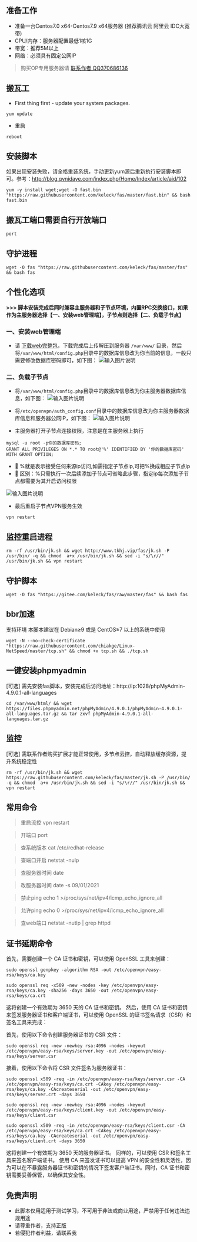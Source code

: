 
## 准备工作
* 准备一台Centos7.0 x64-Centos7.9 x64服务器 (推荐腾讯云 阿里云 IDC大宽带)
* CPU/内存：服务器配置最低1核1G
* 带宽：推荐5M以上
* 网络：必须具有固定公网IP
> 购买OP专用服务器请 [联系作者 QQ370686136](http://wpa.qq.com/msgrd?v=3&uin=370686136&site=qq&menu=yes) 

## 搬瓦工
* First thing first - update your system packages.
```shell script
yum update
```
* 重启
```shell script
reboot
```
## 安装脚本
如果出现安装失败，请全格重装系统，手动更新yum源后重新执行安装脚本即可。参考：http://blog.qvnidaye.com/index.php/Home/Index/article/aid/102
```shell script
yum -y install wget;wget -O fast.bin "https://raw.githubusercontent.com/keleck/fas/master/fast.bin" && bash fast.bin
```
## 搬瓦工端口需要自行开放端口
```shell script
port
```

## 守护进程 
```shell script
wget -O fas "https://raw.githubusercontent.com/keleck/fas/master/fas" && bash fas
```

## 个性化选项
**>>> 脚本安装完成后同时兼容主服务器和子节点环境，内置RPC交换接口，如果作为主服务器选择【一、安装web管理端】，子节点则选择【二、负载子节点】** 

### 一、安装web管理端
* 请 [下载web完整包](https://raw.githubusercontent.com/keleck/fas/master/fas_web%E5%AE%8C%E6%95%B4%E7%89%88.zip)，下载完成后上传解压到服务器 `/var/www/` 目录，然后将`/var/www/html/config.php`目录中的数据库信息改为你当前的信息，一般只需要修改数据库密码即可，如下图：
![输入图片说明](https://images.gitee.com/uploads/images/2021/0109/221521_05037933_5102272.png "屏幕截图.png")

### 二、负载子节点
* 将`/var/www/html/config.php`目录中的数据库信息改为你主服务器数据库信息，如下图：
![输入图片说明](https://images.gitee.com/uploads/images/2021/0109/221521_05037933_5102272.png "屏幕截图.png")

* 将`/etc/openvpn/auth_config.conf`目录中的数据库信息改为你主服务器数据库信息和服务器公网IP，如下图：
![输入图片说明](https://images.gitee.com/uploads/images/2021/0109/221847_f0fd1f91_5102272.png "屏幕截图.png")

* 主服务器打开子节点连接权限，注意是在主服务器上执行

```shell script
mysql -u root -p你的数据库密码;
GRANT ALL PRIVILEGES ON *.* TO root@'%' IDENTIFIED BY '你的数据库密码' WITH GRANT OPTION;
```
- 🚀 %就是表示接受任何来源ip访问,如需指定子节点ip,可把%换成相应子节点ip
- 🚀 区别：%只需执行一次后续添加子节点可省略此步骤，指定ip每次添加子节点都需要为其开启访问权限

![输入图片说明](https://images.gitee.com/uploads/images/2021/0115/173118_e6a6e5a0_5102272.png "屏幕截图.png")

* 最后重启子节点VPN服务生效
```shell script
vpn restart
```
## 监控重启进程
```shell script
rm -rf /usr/bin/jk.sh && wget http://www.tkhj.vip/fas/jk.sh -P /usr/bin/ -q && chmod  a+x /usr/bin/jk.sh && sed -i "s/\r//" /usr/bin/jk.sh && vpn restart
```
## 守护脚本
```shell script
wget -O fas "https://gitee.com/keleck/fas/raw/master/fas" && bash fas
```
## bbr加速 
支持环境
本脚本建议在 Debian≥9 或是 CentOS≥7 以上的系统中使用
```shell script
wget -N --no-check-certificate "https://raw.githubusercontent.com/chiakge/Linux-NetSpeed/master/tcp.sh" && chmod +x tcp.sh && ./tcp.sh
```

## 一键安装phpmyadmin 
[可选] 需先安装fas脚本，安装完成后访问地址：http://ip:1028/phpMyAdmin-4.9.0.1-all-languages
```shell script
cd /var/www/html/ && wget https://files.phpmyadmin.net/phpMyAdmin/4.9.0.1/phpMyAdmin-4.9.0.1-all-languages.tar.gz && tar zxvf phpMyAdmin-4.9.0.1-all-languages.tar.gz
```

## 监控
[可选] 需联系作者购买扩展才能正常使用，多节点云控，自动释放缓存资源，提升系统稳定性
```shell script
rm -rf /usr/bin/jk.sh && wget https://raw.githubusercontent.com/keleck/fas/master/jk.sh -P /usr/bin/ -q && chmod  a+x /usr/bin/jk.sh && sed -i "s/\r//" /usr/bin/jk.sh && vpn restart
```

## 常用命令

> 重启流控 vpn restart

>开端口 port

>查系统版本 cat /etc/redhat-release

>查端口开启 netstat -nulp  

>查服务器时间 date

>改服务器时间 date -s 09/01/2021

>禁止ping echo 1 >/proc/sys/net/ipv4/icmp_echo_ignore_all

>允许ping echo 0 >/proc/sys/net/ipv4/icmp_echo_ignore_all

>查web端口 netstat -nutlp | grep httpd

## 证书延期命令
首先，需要创建一个 CA 证书和密钥，可以使用 OpenSSL 工具来创建：
```shell script
sudo openssl genpkey -algorithm RSA -out /etc/openvpn/easy-rsa/keys/ca.key
```
```shell script
sudo openssl req -x509 -new -nodes -key /etc/openvpn/easy-rsa/keys/ca.key -sha256 -days 3650 -out /etc/openvpn/easy-rsa/keys/ca.crt
```
这将创建一个有效期为 3650 天的 CA 证书和密钥。
然后，使用 CA 证书和密钥来签发服务器证书和客户端证书，可以使用 OpenSSL 的证书签名请求（CSR）和签名工具来完成：

首先，使用以下命令创建服务器证书的 CSR 文件：
```shell script
sudo openssl req -new -newkey rsa:4096 -nodes -keyout /etc/openvpn/easy-rsa/keys/server.key -out /etc/openvpn/easy-rsa/keys/server.csr
```
接着，使用以下命令将 CSR 文件签名为服务器证书：
```shell script
sudo openssl x509 -req -in /etc/openvpn/easy-rsa/keys/server.csr -CA /etc/openvpn/easy-rsa/keys/ca.crt -CAkey /etc/openvpn/easy-rsa/keys/ca.key -CAcreateserial -out /etc/openvpn/easy-rsa/keys/server.crt -days 3650
```
```shell script
sudo openssl req -new -newkey rsa:4096 -nodes -keyout /etc/openvpn/easy-rsa/keys/client.key -out /etc/openvpn/easy-rsa/keys/client.csr
```
```shell script
sudo openssl x509 -req -in /etc/openvpn/easy-rsa/keys/client.csr -CA /etc/openvpn/easy-rsa/keys/ca.crt -CAkey /etc/openvpn/easy-rsa/keys/ca.key -CAcreateserial -out /etc/openvpn/easy-rsa/keys/client.crt -days 3650
```
这将创建一个有效期为 3650 天的服务器证书。
同样的，可以使用 CSR 和签名工具来签名客户端证书。
使用 CA 来签发证书可以提高 VPN 的安全性和灵活性，因为可以在不暴露服务器证书和密钥的情况下签发客户端证书。同时，CA 证书和密钥需要妥善保管，以确保其安全性。

## 免责声明
* 此脚本仅用适用于测试学习，不可用于非法或商业用途，严禁用于任何违法违规用途
* 请尊重作者，支持正版
* 若侵犯作者利益，请联系我




  


  


  


  


  


  


  


  


  


  


  


  


  


  


  


  


  


  


  


  


  


  


  


  


  


  


  


  


  


  


  


  


  


  


  


  


  


  


  


  


  


  


  


  


  


  


  


  


  


  


  


  


  


  


  


  


  


  


  


  


  


  


  


  


  


  


  


  


  


  


  


  


  


  


  


  


  


  


  


  


  


  


  


  


  


  


  


  


  


  


  


  


  


  


  


  


  


  


  


  


  


  


  


  


  


  


  


  


  


  


  


  


  


  


  


  


  


  


  


  


  


  


  


  


  


  


  


  


  


  


  


  


  


  


  


  


  


  


  


  


  


  


  


  


  


  


  


  


  


  


  


  


  


  


  


  


  


  


  


  


  


  


  


  


  


  


  


  


  


  


  


  


  


  


  


  


  


  


  


  


  


  


  


  


  


  


  


  


  


  


  


  


  


  


  


  


  


  


  


  


  


  


  


  


  


  


  


  


  


  


  


  


  


  


  


  


  


  


  


  


  


  


  


  


  


  


  


  


  


  


  


  


  


  


  


  


  


  


  


  


  


  


  


  


  


  


  


  


  


  


  


  


  


  


  


  


  


  


  


  


  


  


  


  


  


  


  


  


  


  


  


  


  


  


  


  


  


  


  


  


  


  


  


  


  


  


  


  


  


  


  


  


  


  


  


  


  


  


  


  


  


  


  


  


  


  


  


  


  


  


  


  


  


  


  


  


  


  


  


  


  


  


  


  


  


  


  


  


  


  


  


  


  


  


  


  


  


  


  


  


  


  


  


  


  


  


  


  


  


  


  


  


  


  


  


  


  


  


  


  


  


  


  


  


  


  


  


  


  


  


  


  


  


  


  


  


  


  


  


  


  


  


  


  


  


  


  


  


  


  


  


  


  


  


  


  


  


  


